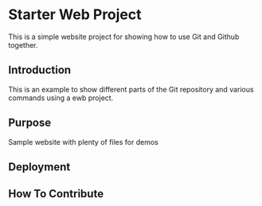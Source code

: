 # Starter Web Project

This is a simple website project for showing how to use Git and Github together.
## Introduction
This is an example to show different parts of the Git repository and various commands using a ewb project.

## Purpose

Sample website with plenty of files for demos

## Deployment

## How To Contribute